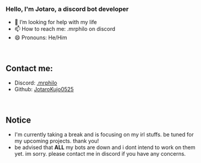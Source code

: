 ### Hello, I'm Jotaro, a discord bot developer

- 🤔 I’m looking for help with my life
- 📫 How to reach me: .mrphilo on discord
- 😄 Pronouns: He/Him

<br>

## Contact me:

- Discord: [.mrphilo](https://discord.gg/cgjW7Xr2ns)
- Github: [JotaroKujo0525](https://github.com/JotaroKujo0525)

<br>

## Notice

- I'm currently taking a break and is focusing on my irl stuffs. be tuned for my upcoming projects. thank you!
- be advised that **ALL** my bots are down and i dont intend to work on them yet. im sorry. please contact me in discord if you have any concerns.

